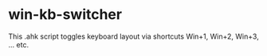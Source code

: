 # win-kb-switcher
This .ahk script toggles keyboard layout via shortcuts Win+1, Win+2, Win+3, ... etc.
